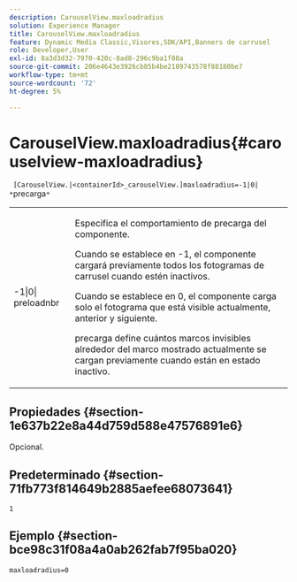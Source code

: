 ```yaml
---
description: CarouselView.maxloadradius
solution: Experience Manager
title: CarouselView.maxloadradius
feature: Dynamic Media Classic,Visores,SDK/API,Banners de carrusel
role: Developer,User
exl-id: 8a3d3d32-7970-420c-8ad8-296c9ba1f08a
source-git-commit: 206e4643e3926cb85b4be2189743578f88180be7
workflow-type: tm+mt
source-wordcount: '72'
ht-degree: 5%

---
```


# CarouselView.maxloadradius{#carouselview-maxloadradius}

` [CarouselView.|<containerId>_carouselView.]maxloadradius=-1|0| *`precarga`*`

<table id="table_B3B03B00DCF0466DB332E851F4DDF610"> 
 <tbody> 
  <tr> 
   <td> <p> <span class="codeph"> -1|0|<span class="varname"> preloadnbr</span></span> </p> </td> 
   <td> <p>Especifica el comportamiento de precarga del componente. </p> <p>Cuando se establece en <span class="codeph"> -1</span>, el componente cargará previamente todos los fotogramas de carrusel cuando estén inactivos. </p> <p>Cuando se establece en <span class="codeph"> 0</span>, el componente carga solo el fotograma que está visible actualmente, anterior y siguiente. </p> <p><span class="codeph"><span class="varname"> </span></span>precarga define cuántos marcos invisibles alrededor del marco mostrado actualmente se cargan previamente cuando están en estado inactivo. </p> </td> 
  </tr> 
 </tbody> 
</table>

## Propiedades {#section-1e637b22e8a44d759d588e47576891e6}

Opcional.

## Predeterminado {#section-71fb773f814649b2885aefee68073641}

`1`

## Ejemplo {#section-bce98c31f08a4a0ab262fab7f95ba020}

`maxloadradius=0`
